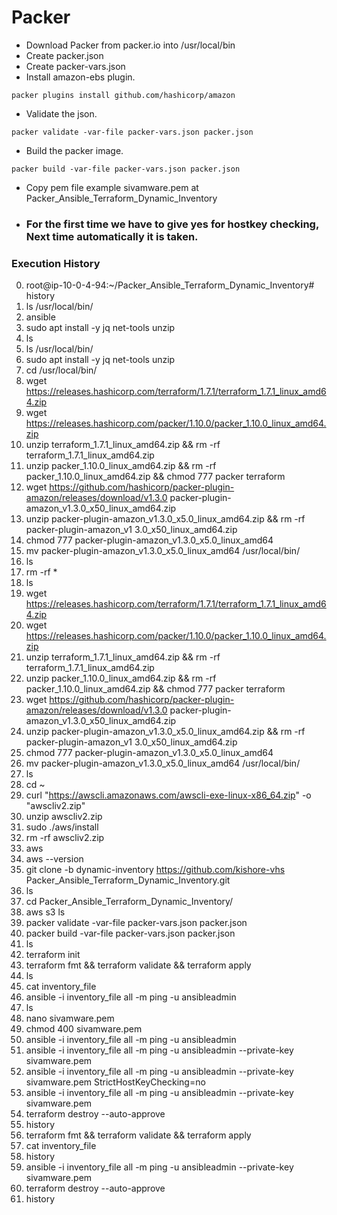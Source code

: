 # Packer
- Download Packer from packer.io into /usr/local/bin
- Create packer.json
- Create packer-vars.json
- Install amazon-ebs plugin.
```
packer plugins install github.com/hashicorp/amazon
```
- Validate the json.
```
packer validate -var-file packer-vars.json packer.json
```
- Build the packer image.
```
packer build -var-file packer-vars.json packer.json
```
- Copy pem file example sivamware.pem at Packer_Ansible_Terraform_Dynamic_Inventory
- ### For the first time we have to give yes for hostkey checking, Next time automatically it is taken.
### Execution History
0. root@ip-10-0-4-94:~/Packer_Ansible_Terraform_Dynamic_Inventory# history
1. ls /usr/local/bin/
2. ansible
3. sudo apt install -y jq net-tools unzip
4. ls
5. ls /usr/local/bin/
6. sudo apt install -y jq net-tools unzip
7. cd /usr/local/bin/
8. wget https://releases.hashicorp.com/terraform/1.7.1/terraform_1.7.1_linux_amd64.zip
9. wget https://releases.hashicorp.com/packer/1.10.0/packer_1.10.0_linux_amd64.zip
10. unzip terraform_1.7.1_linux_amd64.zip && rm -rf terraform_1.7.1_linux_amd64.zip
11. unzip packer_1.10.0_linux_amd64.zip && rm -rf packer_1.10.0_linux_amd64.zip && chmod 777    packer terraform
12. wget https://github.com/hashicorp/packer-plugin-amazon/releases/download/v1.3.0 packer-plugin-amazon_v1.3.0_x50_linux_amd64.zip
13. unzip packer-plugin-amazon_v1.3.0_x5.0_linux_amd64.zip && rm -rf packer-plugin-amazon_v1    3.0_x50_linux_amd64.zip
14. chmod 777 packer-plugin-amazon_v1.3.0_x5.0_linux_amd64
15. mv packer-plugin-amazon_v1.3.0_x5.0_linux_amd64 /usr/local/bin/
16. ls
17. rm -rf *
18. ls
19. wget https://releases.hashicorp.com/terraform/1.7.1/terraform_1.7.1_linux_amd64.zip
20. wget https://releases.hashicorp.com/packer/1.10.0/packer_1.10.0_linux_amd64.zip
21. unzip terraform_1.7.1_linux_amd64.zip && rm -rf terraform_1.7.1_linux_amd64.zip
22. unzip packer_1.10.0_linux_amd64.zip && rm -rf packer_1.10.0_linux_amd64.zip && chmod 777    packer terraform
23. wget https://github.com/hashicorp/packer-plugin-amazon/releases/download/v1.3.0 packer-plugin-amazon_v1.3.0_x50_linux_amd64.zip
24. unzip packer-plugin-amazon_v1.3.0_x5.0_linux_amd64.zip && rm -rf packer-plugin-amazon_v1    3.0_x50_linux_amd64.zip
25. chmod 777 packer-plugin-amazon_v1.3.0_x5.0_linux_amd64
26. mv packer-plugin-amazon_v1.3.0_x5.0_linux_amd64 /usr/local/bin/
27. ls
28. cd ~
29. curl "https://awscli.amazonaws.com/awscli-exe-linux-x86_64.zip" -o "awscliv2.zip"
30. unzip awscliv2.zip
31. sudo ./aws/install
32. rm -rf awscliv2.zip
33. aws
34. aws --version
35. git clone -b dynamic-inventory https://github.com/kishore-vhs   Packer_Ansible_Terraform_Dynamic_Inventory.git
36. ls
37. cd Packer_Ansible_Terraform_Dynamic_Inventory/
38. aws s3 ls
39. packer validate -var-file packer-vars.json packer.json
40. packer build -var-file packer-vars.json packer.json
41. ls
42. terraform init
43. terraform fmt && terraform validate && terraform apply
44. ls
45. cat inventory_file 
46. ansible -i inventory_file all -m ping -u ansibleadmin
47. ls
48. nano sivamware.pem
49. chmod 400 sivamware.pem 
50. ansible -i inventory_file all -m ping -u ansibleadmin
51. ansible -i inventory_file all -m ping -u ansibleadmin --private-key sivamware.pem 
52. ansible -i inventory_file all -m ping -u ansibleadmin --private-key sivamware.pem   StrictHostKeyChecking=no
53. ansible -i inventory_file all -m ping -u ansibleadmin --private-key sivamware.pem 
54. terraform destroy --auto-approve
55. history
56. terraform fmt && terraform validate && terraform apply
57. cat inventory_file 
58. history
59. ansible -i inventory_file all -m ping -u ansibleadmin --private-key sivamware.pem 
60. terraform destroy --auto-approve
61. history